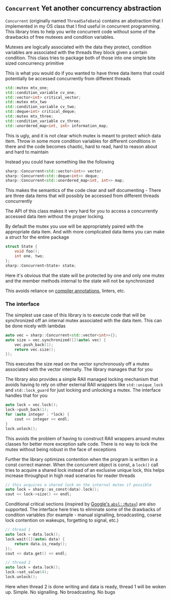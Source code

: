 `Concurrent` Yet another concurrency abstraction
------------

`Concurrent` (originally named `ThreadSafeData`) contains an abstraction that
I implemented in my OS class that I find useful in concurrent programming.
This library tries to help you write concurrent code without some of the
drawbacks of free mutexes and condition variables.

Mutexes are logically associated with the data they protect, condition
variables are associated with the threads they block given a certain
condition.  This class tries to package both of those into one simple bite
sized concurrency primitive

This is what you would do if you wanted to have three data items that could
potentially be accessed concurrently from different threads

```c++
std::mutex mtx_one;
std::condition_variable cv_one;
std::vector<int> critical_vector;
std::mutex mtx_two
std::condition_variable cv_two;
std::deque<int> critical_deque;
std::mutex mtx_three;
std::condition_variable cv_three;
std::unordered_map<int, int> information_map;
```

This is ugly, and it is not clear which mutex is meant to protect which data
item.  Throw in some more condition variables for different conditions in
there and the code becomes chaotic, hard to read, hard to reason about and
hard to maintain

Instead you could have something like the following

```c++
sharp::Concurrent<std::vector<int>> vector;
sharp::Concurrent<std::deque<int>> deque;
sharp::Concurrent<std::unordered_map<int, int>> map;
```

This makes the semantics of the code clear and self documenting - There are
three data items that will possibly be accessed from different threads
concurrently

The API of this class makes it very hard for you to access a concurrently
accessed data item without the proper locking.

By default the mutex you use will be appropriately paired with the appropriate
data item.  And with more complicated data items you can make a struct for the
entire package
```c++
struct State {
    void foo();
    int one, two;
};
sharp::Concurrent<State> state;
```

Here it's obvious that the state will be protected by one and only one mutex
and the member methods internal to the state will not be synchronized

This avoids reliance on [compiler annotations](https://goo.gl/UW5eyi),
linters, etc.

### The interface

The simplest use case of this library is to execute code that will be
synchronized off an internal mutex associated with the data item.  This can be
done nicely with lambdas

```c++
auto vec = sharp::Concurrent<std::vector<int>>{};
auto size = vec.synchronized([](auto& vec) {
    vec.push_back(1);
    return vec.size();
});
```

This executes the size read on the vector synchronously off a mutex associated
with the vector internally.  The library manages that for you

The library also provides a simple RAII managed locking mechanism that avoids
having to rely on other external RAII wrappers like `std::unique_lock` and
`std::lock_guard` for just locking and unlocking a mutex.  The interface
handles that for you

```c++
auto lock = vec.lock();
lock->push_back(1);
for (auto integer : *lock) {
    cout << integer << endl;
}
lock.unlock();
```

This avoids the problem of having to construct RAII wrappers around mutex
classes for better more exception safe code.  There is no way to lock the
mutex without being robust in the face of exceptions

Further the library optimizes contention when the program is written in a
const correct manner.  When the concurrent object is const, a `lock()` call
tries to acquire a shared lock instead of an exclusive unique lock, this helps
increase throughput in high read scenarios for reader threads

```c++
// this acquires a shared lock on the internal mutex if possible
auto lock = sharp::as_const(data).lock();
cout << lock->size() << endl;
```

Conditional critical sections (inspired by [Google's
`absl::Mutex`](https://goo.gl/JhhGFp)) are also supported.  The interface here
tries to eliminate some of the drawbacks of condition variables (for example -
manual signalling, broadcasting, coarse lock contention on wakeups, forgetting
to signal, etc.)

```c++
// thread 1
auto lock = data.lock();
lock.wait([](auto& data) {
    return data.is_ready();
});
cout << data.get() << endl;

// thread 2
auto lock = data.lock();
lock->set_value(4);
lock.unlock();
```

Here when thread 2 is done writing and data is ready, thread 1 will be woken
up.  Simple.  No signalling.  No broadcasting.  No bugs
